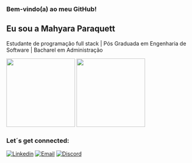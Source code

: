 ### Bem-vindo(a) ao meu GitHub!
## Eu sou a Mahyara Paraquett

Estudante de programação full stack | Pós Graduada em Engenharia de Software | Bacharel em Administração

<div>
  <img height="180em" src="https://github-readme-stats.vercel.app/api?username=MahyParaquett&show_icons=true&theme=radical"/>
  <img height="180em" src="https://github-readme-stats.vercel.app/api/top-langs/?username=MahyParaquett&layout=compact&theme=radical"/>
</div>

### Let´s get connected:
 [![Linkedin](https://img.shields.io/badge/LinkedIn-0077B5?style=for-the-badge&logo=linkedin&logoColor=white)](https://www.linkedin.com/in/mahyara-paraquett/)
[![Email](https://img.shields.io/badge/Gmail-D14836?style=for-the-badge&logo=gmail&logoColor=white)](https://criarmeulink.com.br/u/1691693259)
[![Discord](https://img.shields.io/badge/Discord-7289DA?style=for-the-badge&logo=discord&logoColor=white)](https://discord.com/channels/@Mahyara#9996)
